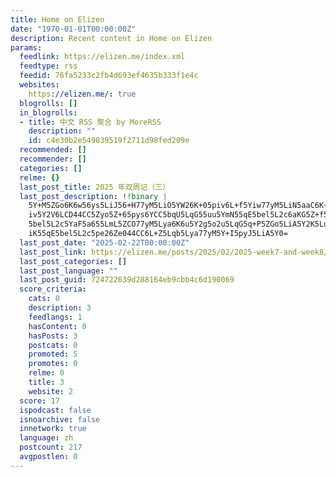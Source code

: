 ```yaml
---
title: Home on Elizen
date: "1970-01-01T00:00:00Z"
description: Recent content in Home on Elizen
params:
  feedlink: https://elizen.me/index.xml
  feedtype: rss
  feedid: 76fa5233c2fb4d693ef4635b333f1e4c
  websites:
    https://elizen.me/: true
  blogrolls: []
  in_blogrolls:
  - title: 中文 RSS 聚合 by MoreRSS
    description: ""
    id: c4e30b2e549839519f2711d98fed209e
  recommended: []
  recommender: []
  categories: []
  relme: {}
  last_post_title: 2025 年双周记（三）
  last_post_description: !!binary |
    5Y+M5ZGo6K6w56ys5LiJ56+H77yM5LiO5YW26K+05piv6L+f5Yiw77yM5LiN5aaC6K+05p
    iv5Y2V6LCD44CC5Zyo5Z+65pys6YCC5bqU5LqG55uu5YmN55qE5bel5L2c6aKG5Z+f5ZKM
    5bel5L2c5YaF5a655LmL5ZCO77yM5Lya6K6u5Y2g5o2u5LqG5q+P5ZGo5LiA5Y2K5Lul5L
    iK55qE5bel5L2c5pe26Ze044CC6L+Z5Lqb5Lya77yM5Y+I5pyJ5LiA5Y0=
  last_post_date: "2025-02-22T00:00:00Z"
  last_post_link: https://elizen.me/posts/2025/02/2025-week7-and-week8/
  last_post_categories: []
  last_post_language: ""
  last_post_guid: 724722639d288164eb9cbb4c6d190069
  score_criteria:
    cats: 0
    description: 3
    feedlangs: 1
    hasContent: 0
    hasPosts: 3
    postcats: 0
    promoted: 5
    promotes: 0
    relme: 0
    title: 3
    website: 2
  score: 17
  ispodcast: false
  isnoarchive: false
  innetwork: true
  language: zh
  postcount: 217
  avgpostlen: 0
---
```


